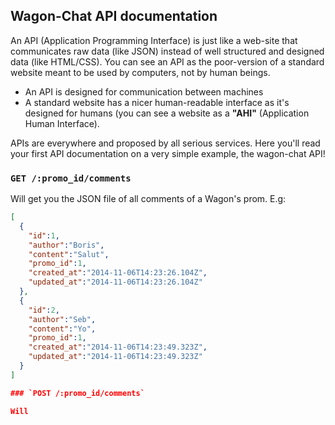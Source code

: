 ## Wagon-Chat API documentation

An API (Application Programming Interface) is just like a web-site that communicates raw data (like JSON) instead of well structured and designed data (like HTML/CSS). You can see an API as the poor-version of a standard website meant to be used by computers, not by human beings.

- An API is designed for communication between machines
- A standard website has a nicer human-readable interface as it's designed for humans (you can see a website as a **"AHI"** (Application Human Interface).

APIs are everywhere and proposed by all serious services. Here you'll read your first API documentation on a very simple example, the wagon-chat API!

### `GET /:promo_id/comments`

Will get you the JSON file of all comments of a Wagon's prom. E.g:

```json
[
  {
    "id":1,
    "author":"Boris",
    "content":"Salut",
    "promo_id":1,
    "created_at":"2014-11-06T14:23:26.104Z",
    "updated_at":"2014-11-06T14:23:26.104Z"
  },
  {
    "id":2,
    "author":"Seb",
    "content":"Yo",
    "promo_id":1,
    "created_at":"2014-11-06T14:23:49.323Z",
    "updated_at":"2014-11-06T14:23:49.323Z"
  }
]

### `POST /:promo_id/comments`

Will